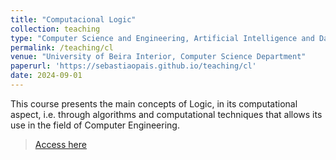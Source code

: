 ```yaml
---
title: "Computacional Logic"
collection: teaching
type: "Computer Science and Engineering, Artificial Intelligence and Data Science & Mathematics and Applications"
permalink: /teaching/cl
venue: "University of Beira Interior, Computer Science Department"
paperurl: 'https://sebastiaopais.github.io/teaching/cl'
date: 2024-09-01
---
```


This course presents the main concepts of Logic, in its computational aspect, i.e. through algorithms and computational techniques that allows its use in the field of Computer Engineering.

> [Access here](https://moodle.ubi.pt)